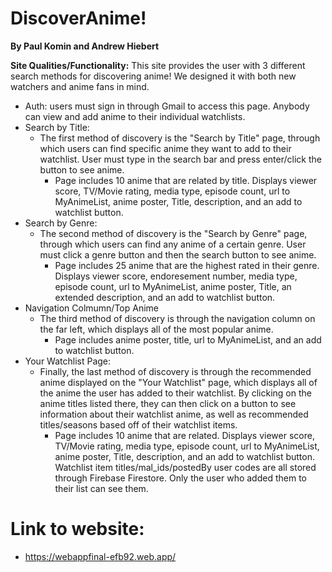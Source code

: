 # DiscoverAnime!
**By Paul Komin and Andrew Hiebert**

**Site Qualities/Functionality:**
This site provides the user with 3 different search methods for discovering anime! We designed it with both new watchers and anime fans in mind.
- Auth: users must sign in through Gmail to access this page. Anybody can view and add anime to their individual watchlists.
- Search by Title:
  - The first method of discovery is the "Search by Title" page, through which users can find specific anime they want to add to their watchlist. User must type in the search bar and press enter/click the button to see anime.
      - Page includes 10 anime that are related by title. Displays viewer score, TV/Movie rating, media type, episode count, url to MyAnimeList, anime poster, Title,      description, and an add to watchlist button.
- Search by Genre:
  - The second method of discovery is the "Search by Genre" page, through which users can find any anime of a certain genre. User must click a genre button and then the search button to see anime.
      - Page includes 25 anime that are the highest rated in their genre. Displays viewer score, endoresement number, media type, episode count, url to MyAnimeList, anime poster, Title, an extended description, and an add to watchlist button.
- Navigation Colmumn/Top Anime
  - The third method of discovery is through the navigation column on the far left, which displays all of the most popular anime.
      - Page includes anime poster, title, url to MyAnimeList, and an add to watchlist button.
- Your Watchlist Page:
  - Finally, the last method of discovery is through the recommended anime displayed on the "Your Watchlist" page, which displays all of the anime the user has added to their watchlist. By clicking on the anime titles listed there, they can then click on a button to see information about their watchlist anime, as well as recommended titles/seasons based off of their watchlist items.
      - Page includes 10 anime that are related. Displays viewer score, TV/Movie rating, media type, episode count, url to MyAnimeList, anime poster, Title,      description, and an add to watchlist button. Watchlist item titles/mal_ids/postedBy user codes are all stored through Firebase Firestore. Only the user who added them to their list can see them.

# Link to website:
- https://webappfinal-efb92.web.app/
